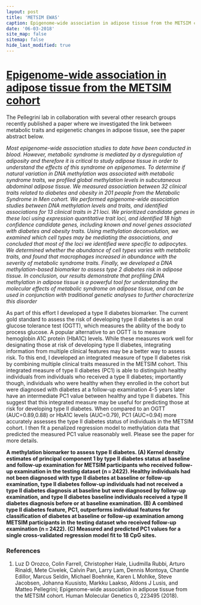 ```yaml
---
layout: post
title: 'METSIM EWAS'
caption: Epigenome-wide association in adipose tissue from the METSIM cohort
date: '06-03-2018'
site_map: false
sitemap: false
hide_last_modified: true
---
```



# [Epigenome-wide association in adipose tissue from the METSIM cohort](https://academic.oup.com/hmg/article/27/10/1830/4939377)

The Pellegrini lab in collaboration with several other research groups recently published a paper where we investigated the link between metabolic traits and epigenetic changes in adipose tissue, see the paper abstract below. 

*Most epigenome-wide association studies to date have been conducted in blood. However, metabolic syndrome is mediated by a dysregulation of adiposity and therefore it is critical to study adipose tissue in order to understand the effects of this syndrome on epigenomes. To determine if natural variation in DNA methylation was associated with metabolic syndrome traits, we profiled global methylation levels in subcutaneous abdominal adipose tissue. We measured association between 32 clinical traits related to diabetes and obesity in 201 people from the Metabolic Syndrome in Men cohort. We performed epigenome-wide association studies between DNA methylation levels and traits, and identified associations for 13 clinical traits in 21 loci. We prioritized candidate genes in these loci using expression quantitative trait loci, and identified 18 high confidence candidate genes, including known and novel genes associated with diabetes and obesity traits. Using methylation deconvolution, we examined which cell types may be mediating the associations, and concluded that most of the loci we identified were specific to adipocytes. We determined whether the abundance of cell types varies with metabolic traits, and found that macrophages increased in abundance with the severity of metabolic syndrome traits. Finally, we developed a DNA methylation-based biomarker to assess type 2 diabetes risk in adipose tissue. In conclusion, our results demonstrate that profiling DNA methylation in adipose tissue is a powerful tool for understanding the molecular effects of metabolic syndrome on adipose tissue, and can be used in conjunction with traditional genetic analyses to further characterize this disorder*

As part of this effort I developed a type II diabetes biomarker. The current gold standard to assess the risk of developing type II diabetes is an oral glucose tolerance test (OGTT), which measures the ability of the body to process glucose. A popular alternative to an OGTT is to measure hemoglobin A1C protein (HbA1C) levels. While these measures work well for designating those at risk of developing type II diabetes, integrating information from multiple clinical features may be a better way to assess risk. To this end, I developed an integrated measure of type II diabetes risk by combining multiple clinical traits measured in the METSIM cohort.  This integrated measure of type II diabetes (PC1) is able to distinguish healthy individuals from individuals who received a type II diabetes; importantly though, individuals who were healthy when they enrolled in the cohort but were diagnosed with diabetes at a follow-up examination 4-5 years later have an intermediate PC1 value between healthy and type II diabetes. This suggest that this integrated measure may be useful for predicting those at risk for developing type II diabetes. When compared to an OGTT (AUC=0.89,0.88) or HbA1C levels (AUC=0.79), PC1 (AUC=0.94) more accurately assesses the type II diabetes status of individuals in the METSIM cohort. I then fit a penalized regression model to methylation data that predicted the measured PC1 value reasonably well. Please see the paper for more details. 


**A methylation biomarker to assess type II diabetes. (A) Kernel density estimates of principal component 1 by type II diabetes status at baseline and follow-up examination for METSIM participants who received follow-up examination in the testing dataset (n = 2422). Healthy individuals had not been diagnosed with type II diabetes at baseline or follow-up examination, type II diabetes follow-up individuals had not received a type II diabetes diagnosis at baseline but were diagnosed by follow-up examination, and type II diabetes baseline individuals received a type II diabetes diagnosis before or at baseline examination. (B) A combined type II diabetes feature, PC1, outperforms individual features for classification of diabetes at baseline or follow-up examination among METSIM participants in the testing dataset who received follow-up examination (n = 2422). (C) Measured and predicted PC1 values for a single cross-validated regression model fit to 18 CpG sites.**


### References

1.  Luz D Orozco,  Colin Farrell,  Christopher Hale,  Liudmilla Rubbi, Arturo Rinaldi,  Mete Civelek,  Calvin Pan,  Larry Lam,  Dennis Montoya, Chantle Edillor,  Marcus Seldin,  Michael Boehnke,  Karen L Mohlke, Steve Jacobsen,  Johanna Kuusisto,  Markku Laakso,  Aldons J Lusis, and Matteo Pellegrini; Epigenome-wide association in adipose tissue from the METSIM cohort. Human Molecular Genetics 0, 223495 (2018).
